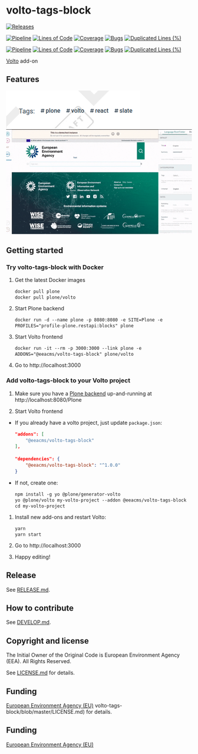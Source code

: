 # volto-tags-block

[![Releases](https://img.shields.io/github/v/release/eea/volto-tags-block)](https://github.com/eea/volto-tags-block/releases)

[![Pipeline](https://ci.eionet.europa.eu/buildStatus/icon?job=volto-addons%2Fvolto-tags-block%2Fmaster&subject=master)](https://ci.eionet.europa.eu/view/Github/job/volto-addons/job/volto-tags-block/job/master/display/redirect)
[![Lines of Code](https://sonarqube.eea.europa.eu/api/project_badges/measure?project=volto-tags-block-master&metric=ncloc)](https://sonarqube.eea.europa.eu/dashboard?id=volto-tags-block-master)
[![Coverage](https://sonarqube.eea.europa.eu/api/project_badges/measure?project=volto-tags-block-master&metric=coverage)](https://sonarqube.eea.europa.eu/dashboard?id=volto-tags-block-master)
[![Bugs](https://sonarqube.eea.europa.eu/api/project_badges/measure?project=volto-tags-block-master&metric=bugs)](https://sonarqube.eea.europa.eu/dashboard?id=volto-tags-block-master)
[![Duplicated Lines (%)](https://sonarqube.eea.europa.eu/api/project_badges/measure?project=volto-tags-block-master&metric=duplicated_lines_density)](https://sonarqube.eea.europa.eu/dashboard?id=volto-tags-block-master)

[![Pipeline](https://ci.eionet.europa.eu/buildStatus/icon?job=volto-addons%2Fvolto-tags-block%2Fdevelop&subject=develop)](https://ci.eionet.europa.eu/view/Github/job/volto-addons/job/volto-tags-block/job/develop/display/redirect)
[![Lines of Code](https://sonarqube.eea.europa.eu/api/project_badges/measure?project=volto-tags-block-develop&metric=ncloc)](https://sonarqube.eea.europa.eu/dashboard?id=volto-tags-block-develop)
[![Coverage](https://sonarqube.eea.europa.eu/api/project_badges/measure?project=volto-tags-block-develop&metric=coverage)](https://sonarqube.eea.europa.eu/dashboard?id=volto-tags-block-develop)
[![Bugs](https://sonarqube.eea.europa.eu/api/project_badges/measure?project=volto-tags-block-develop&metric=bugs)](https://sonarqube.eea.europa.eu/dashboard?id=volto-tags-block-develop)
[![Duplicated Lines (%)](https://sonarqube.eea.europa.eu/api/project_badges/measure?project=volto-tags-block-develop&metric=duplicated_lines_density)](https://sonarqube.eea.europa.eu/dashboard?id=volto-tags-block-develop)


[Volto](https://github.com/plone/volto) add-on

## Features

![Tags Block](https://github.com/eea/volto-tags-block/raw/develop/docs/tags-block.png)
![Tags Block Demo](https://github.com/eea/volto-tags-block/raw/docs/docs/volto-tags.gif)

## Getting started

### Try volto-tags-block with Docker

1. Get the latest Docker images

   ```
   docker pull plone
   docker pull plone/volto
   ```

1. Start Plone backend
   ```
   docker run -d --name plone -p 8080:8080 -e SITE=Plone -e PROFILES="profile-plone.restapi:blocks" plone
   ```

1. Start Volto frontend

   ```
   docker run -it --rm -p 3000:3000 --link plone -e ADDONS="@eeacms/volto-tags-block" plone/volto
   ```

1. Go to http://localhost:3000

### Add volto-tags-block to your Volto project

1. Make sure you have a [Plone backend](https://plone.org/download) up-and-running at http://localhost:8080/Plone

1. Start Volto frontend

* If you already have a volto project, just update `package.json`:

   ```JSON
   "addons": [
       "@eeacms/volto-tags-block"
   ],

   "dependencies": {
       "@eeacms/volto-tags-block": "^1.0.0"
   }
   ```

* If not, create one:

   ```
   npm install -g yo @plone/generator-volto
   yo @plone/volto my-volto-project --addon @eeacms/volto-tags-block
   cd my-volto-project
   ```

1. Install new add-ons and restart Volto:

   ```
   yarn
   yarn start
   ```

1. Go to http://localhost:3000

1. Happy editing!

## Release

See [RELEASE.md](https://github.com/eea/volto-tags-block/blob/master/RELEASE.md).

## How to contribute

See [DEVELOP.md](https://github.com/eea/volto-tags-block/blob/master/DEVELOP.md).

## Copyright and license

The Initial Owner of the Original Code is European Environment Agency (EEA).
All Rights Reserved.

See [LICENSE.md](https://github.com/eea/volto-tags-block/blob/master/LICENSE.md) for details.

## Funding

[European Environment Agency (EU)](http://eea.europa.eu)
volto-tags-block/blob/master/LICENSE.md) for details.

## Funding

[European Environment Agency (EU)](http://eea.europa.eu)

